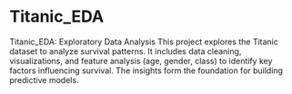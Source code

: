 # Titanic_EDA
Titanic_EDA: Exploratory Data Analysis This project explores the Titanic dataset to analyze survival patterns. It includes data cleaning, visualizations, and feature analysis (age, gender, class) to identify key factors influencing survival. The insights form the foundation for building predictive models.
